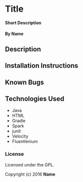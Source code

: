 # Title

#### Short Description

#### By Name

## Description

## Installation Instructions

## Known Bugs

## Technologies Used

* Java
* HTML
* Gradle
* Spark
* junit
* Velocity
* Fluentlenium

### License

Licensed under the GPL.

Copyright (c) 2016 **Name**
